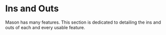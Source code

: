 # Ins and Outs

Mason has many features. This section is dedicated to detailing the ins and outs of each and every usable feature.
